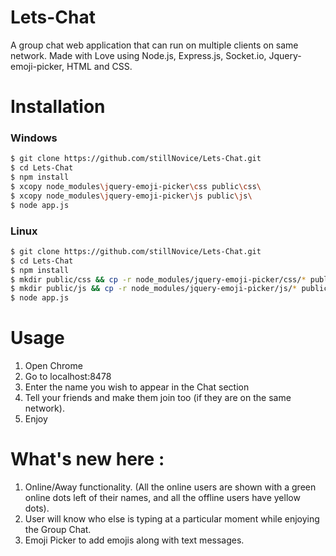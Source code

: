 # Lets-Chat
A group chat web application that can run on multiple clients on same network. Made with Love using Node.js, Express.js, Socket.io, Jquery-emoji-picker, HTML and CSS.

# Installation
### Windows
```sh
$ git clone https://github.com/stillNovice/Lets-Chat.git
$ cd Lets-Chat
$ npm install
$ xcopy node_modules\jquery-emoji-picker\css public\css\
$ xcopy node_modules\jquery-emoji-picker\js public\js\
$ node app.js

```
### Linux
```sh
$ git clone https://github.com/stillNovice/Lets-Chat.git
$ cd Lets-Chat
$ npm install
$ mkdir public/css && cp -r node_modules/jquery-emoji-picker/css/* public/css/
$ mkdir public/js && cp -r node_modules/jquery-emoji-picker/js/* public/js/
$ node app.js

```
# Usage
1. Open Chrome
2. Go to localhost:8478
3. Enter the name you wish to appear in the Chat section
4. Tell your friends and make them join too (if they are on the same network).
5. Enjoy

# What's new here :
1. Online/Away functionality. (All the online users are shown with a green online dots left of their names, and all the offline users have yellow dots).
2. User will know who else is typing at a particular moment while enjoying the Group Chat.
3. Emoji Picker to add emojis along with text messages.
